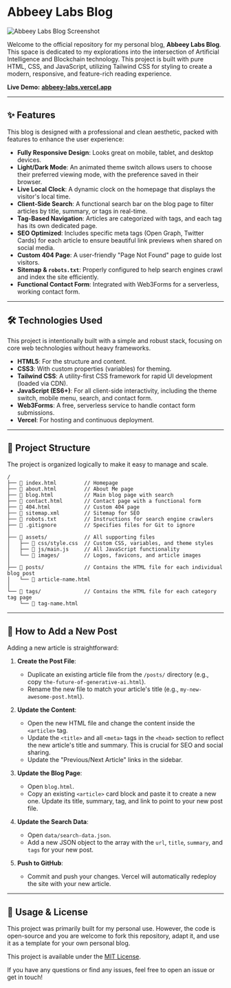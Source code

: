# Abbeey Labs Blog

![Abbeey Labs Blog Screenshot](https://abbeey-labs.vercel.app/assets/images/social-preview.png)

Welcome to the official repository for my personal blog, **Abbeey Labs Blog**. This space is dedicated to my explorations into the intersection of Artificial Intelligence and Blockchain technology. This project is built with pure HTML, CSS, and JavaScript, utilizing Tailwind CSS for styling to create a modern, responsive, and feature-rich reading experience.

**Live Demo:** [**abbeey-labs.vercel.app**](https://abbeey-labs.vercel.app/)

---

## ✨ Features

This blog is designed with a professional and clean aesthetic, packed with features to enhance the user experience:

* **Fully Responsive Design**: Looks great on mobile, tablet, and desktop devices.
* **Light/Dark Mode**: An animated theme switch allows users to choose their preferred viewing mode, with the preference saved in their browser.
* **Live Local Clock**: A dynamic clock on the homepage that displays the visitor's local time.
* **Client-Side Search**: A functional search bar on the blog page to filter articles by title, summary, or tags in real-time.
* **Tag-Based Navigation**: Articles are categorized with tags, and each tag has its own dedicated page.
* **SEO Optimized**: Includes specific meta tags (Open Graph, Twitter Cards) for each article to ensure beautiful link previews when shared on social media.
* **Custom 404 Page**: A user-friendly "Page Not Found" page to guide lost visitors.
* **Sitemap & `robots.txt`**: Properly configured to help search engines crawl and index the site efficiently.
* **Functional Contact Form**: Integrated with Web3Forms for a serverless, working contact form.

---

## 🛠️ Technologies Used

This project is intentionally built with a simple and robust stack, focusing on core web technologies without heavy frameworks.

* **HTML5**: For the structure and content.
* **CSS3**: With custom properties (variables) for theming.
* **Tailwind CSS**: A utility-first CSS framework for rapid UI development (loaded via CDN).
* **JavaScript (ES6+)**: For all client-side interactivity, including the theme switch, mobile menu, search, and contact form.
* **Web3Forms**: A free, serverless service to handle contact form submissions.
* **Vercel**: For hosting and continuous deployment.

---

## 📂 Project Structure

The project is organized logically to make it easy to manage and scale.

```
/
├── 📄 index.html         // Homepage
├── 📄 about.html         // About Me page
├── 📄 blog.html          // Main blog page with search
├── 📄 contact.html       // Contact page with a functional form
├── 📄 404.html           // Custom 404 page
├── 📄 sitemap.xml        // Sitemap for SEO
├── 📄 robots.txt         // Instructions for search engine crawlers
├── 📄 .gitignore         // Specifies files for Git to ignore
│
├── 📁 assets/            // All supporting files
│   ├── 📁 css/style.css  // Custom CSS, variables, and theme styles
│   ├── 📁 js/main.js     // All JavaScript functionality
│   └── 📁 images/        // Logos, favicons, and article images
│
├── 📁 posts/             // Contains the HTML file for each individual blog post
│   └── 📄 article-name.html
│
└── 📁 tags/              // Contains the HTML file for each category tag page
    └── 📄 tag-name.html
```

---

## 🚀 How to Add a New Post

Adding a new article is straightforward:

1.  **Create the Post File**:
    * Duplicate an existing article file from the `/posts/` directory (e.g., copy `the-future-of-generative-ai.html`).
    * Rename the new file to match your article's title (e.g., `my-new-awesome-post.html`).

2.  **Update the Content**:
    * Open the new HTML file and change the content inside the `<article>` tag.
    * Update the `<title>` and all `<meta>` tags in the `<head>` section to reflect the new article's title and summary. This is crucial for SEO and social sharing.
    * Update the "Previous/Next Article" links in the sidebar.

3.  **Update the Blog Page**:
    * Open `blog.html`.
    * Copy an existing `<article>` card block and paste it to create a new one. Update its title, summary, tag, and link to point to your new post file.

4.  **Update the Search Data**:
    * Open `data/search-data.json`.
    * Add a new JSON object to the array with the `url`, `title`, `summary`, and `tags` for your new post.

5.  **Push to GitHub**:
    * Commit and push your changes. Vercel will automatically redeploy the site with your new article.

---

## 📄 Usage & License

This project was primarily built for my personal use. However, the code is open-source and you are welcome to fork this repository, adapt it, and use it as a template for your own personal blog.

This project is available under the [MIT License](LICENSE).

If you have any questions or find any issues, feel free to open an issue or get in touch!
